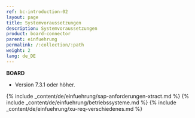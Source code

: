 ```yaml
---
ref: bc-introduction-02
layout: page
title: Systemvoraussetzungen
description: Systemvoraussetzungen
product: board-connector
parent: einfuehrung
permalink: /:collection/:path
weight: 2
lang: de_DE
---
```


**BOARD**
 	
- Version 7.3.1 oder höher.

{% include _content/de/einfuehrung/sap-anforderungen-xtract.md %} 
{% include _content/de/einfuehrung/betriebssysteme.md %} 
{% include _content/de/einfuehrung/xu-req-verschiedenes.md %}

